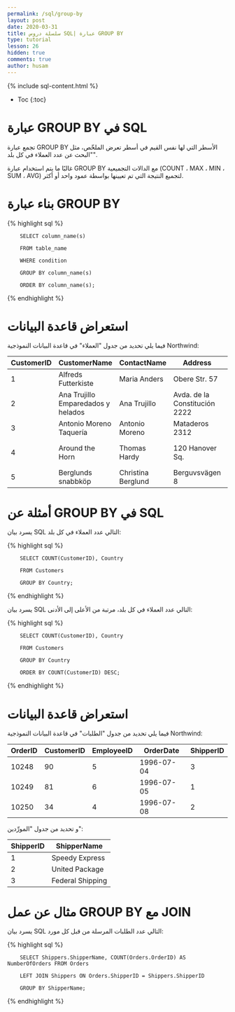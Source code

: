 ```yaml
---
permalink: /sql/group-by
layout: post
date: 2020-03-31
title: سلسلة دروس SQL| عبارة GROUP BY
type: tutorial
lesson: 26
hidden: true
comments: true
author: husam
---
```


{% include sql-content.html %}

* Toc
{:toc}

# عبارة  GROUP BY في SQL

تجمع عبارة GROUP BY الأسطر التي لها نفس القيم في أسطر تعرض الملخّص، مثل "البحث عن عدد العملاء في كل بلد".

غالبًا ما يتم استخدام عبارة GROUP BY مع الدالات التجميعية (COUNT ، MAX ، MIN ، SUM ، AVG) لتجميع النتيجة التي تم تعيينها بواسطة عمود واحد أو أكثر.


# بناء عبارة GROUP BY

{% highlight sql %}

		SELECT column_name(s)

		FROM table_name

		WHERE condition

		GROUP BY column_name(s)

		ORDER BY column_name(s); 

{% endhighlight %}

# استعراض قاعدة البيانات

فيما يلي تحديد من جدول "العملاء" في  قاعدة البيانات النموذجية Northwind:

| CustomerID 	| CustomerName |	ContactName |	Address |	City |	PostalCode |	Country |
| ------------ | ------------ | ------------------- | --------- | ----------- | --------- | -------- |
| 1 | Alfreds Futterkiste |	Maria Anders |	Obere Str. 57 |	Berlin |	12209 |	Germany |
| 2 |	Ana Trujillo Emparedados y helados |	Ana Trujillo |	Avda. de la Constitución 2222 |	México D.F. |	05021 |	Mexico |
| 3 |	Antonio Moreno Taquería |	Antonio Moreno | 	Mataderos 2312 |	México D.F. |	05023 |	Mexico |
| 4 | Around the Horn |	Thomas Hardy |	120 Hanover Sq. |	London 	WA1 1DP  |	UK |
| 5 |	Berglunds snabbköp |	Christina Berglund |	Berguvsvägen 8 |	Luleå |	S-958 22 |	Sweden|



# أمثلة عن GROUP BY في SQL

يسرد بيان SQL التالي عدد العملاء في كل بلد:


{% highlight sql %}

		SELECT COUNT(CustomerID), Country

		FROM Customers

		GROUP BY Country;

{% endhighlight %}

يسرد بيان SQL التالي عدد العملاء في كل بلد، مرتبة من الأعلى إلى الأدنى:



{% highlight sql %}

		SELECT COUNT(CustomerID), Country

		FROM Customers

		GROUP BY Country

		ORDER BY COUNT(CustomerID) DESC;

{% endhighlight %}

# استعراض قاعدة البيانات

فيما يلي تحديد من جدول "الطلبات" في  قاعدة البيانات النموذجية Northwind:

| OrderID |	CustomerID |	EmployeeID |	OrderDate |	ShipperID |
| ------- | ------------- | ------------- | ----------- | --------------- |
| 10248  |	90  |	5  |	1996-07-04  |	3 |
| 10249  |	81  |	6  |	1996-07-05  |	1 |
| 10250  |	34  |	4  |	1996-07-08  |	2 |

و تحديد من جدول "المورِّدين":

|ShipperID |	ShipperName |
| -------- | --------------- | 
| 1 |	Speedy Express |
| 2 |	United Package |
| 3 |	Federal Shipping |

# مثال عن عمل GROUP BY مع JOIN

يسرد بيان SQL التالي عدد الطلبات المرسلة من قبل كل مورد:


{% highlight sql %}

		SELECT Shippers.ShipperName, COUNT(Orders.OrderID) AS NumberOfOrders FROM Orders

		LEFT JOIN Shippers ON Orders.ShipperID = Shippers.ShipperID

		GROUP BY ShipperName;

{% endhighlight %}



